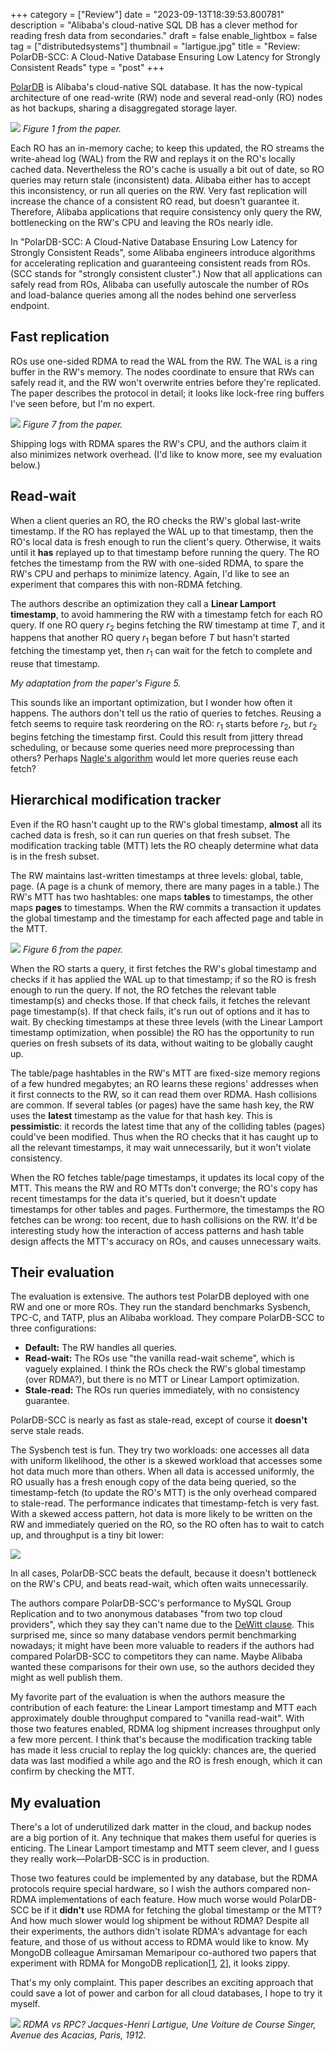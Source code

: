 +++
category = ["Review"]
date = "2023-09-13T18:39:53.800781"
description = "Alibaba's cloud-native SQL DB has a clever method for reading fresh data from secondaries."
draft = false
enable_lightbox = false
tag = ["distributedsystems"]
thumbnail = "lartigue.jpg"
title = "Review: PolarDB-SCC: A Cloud-Native Database Ensuring Low Latency for Strongly Consistent Reads"
type = "post"
+++

[PolarDB](https://www.alibabacloud.com/product/polardb) is Alibaba's cloud-native SQL database. It has the now-typical architecture of one read-write (RW) node and several read-only (RO) nodes as hot backups, sharing a disaggregated storage layer.

![](cloud-native-db-architecture.png)
*Figure 1 from the paper.*

Each RO has an in-memory cache; to keep this updated, the RO streams the write-ahead log (WAL) from the RW and replays it on the RO's locally cached data. Nevertheless the RO's cache is usually a bit out of date, so RO queries may return stale (inconsistent) data. Alibaba either has to accept this inconsistency, or run all queries on the RW. Very fast replication will increase the chance of a consistent RO read, but doesn't guarantee it. Therefore, Alibaba applications that require consistency only query the RW, bottlenecking on the RW's CPU and leaving the ROs nearly idle.

In "PolarDB-SCC: A Cloud-Native Database Ensuring Low Latency for Strongly Consistent Reads", some Alibaba engineers introduce algorithms for accelerating replication and guaranteeing consistent reads from ROs. (SCC stands for "strongly consistent cluster".) Now that all applications can safely read from ROs, Alibaba can usefully autoscale the number of ROs and load-balance queries among all the nodes behind one serverless endpoint.

## Fast replication

ROs use one-sided RDMA to read the WAL from the RW. The WAL is a ring buffer in the RW's memory. The nodes coordinate to ensure that RWs can safely read it, and the RW won't overwrite entries before they're replicated. The paper describes the protocol in detail; it looks like lock-free ring buffers I've seen before, but I'm no expert.

![](polardb-log-shipment.png)
_Figure 7 from the paper._

Shipping logs with RDMA spares the RW's CPU, and the authors claim it also minimizes network overhead. (I'd like to know more, see my evaluation below.)

## Read-wait

When a client queries an RO, the RO checks the RW's global last-write timestamp. If the RO has replayed the WAL up to that timestamp, then the RO's local data is fresh enough to run the client's query. Otherwise, it waits until it **has** replayed up to that timestamp before running the query. The RO fetches the timestamp from the RW with one-sided RDMA, to spare the RW's CPU and perhaps to minimize latency. Again, I'd like to see an experiment that compares this with non-RDMA fetching.

The authors describe an optimization they call a **Linear Lamport timestamp**, to avoid hammering the RW with a timestamp fetch for each RO query. If one RO query _r_<sub>2</sub> begins fetching the RW timestamp at time _T_, and it happens that another RO query _r_<sub>1</sub> began before _T_ but hasn't started fetching the timestamp yet, then _r_<sub>1</sub> can wait for the fetch to complete and reuse that timestamp.

<div style="text-align: center">
<object data="linear-lamport-timestamp.svg" type="image/svg+xml" width="90%"></object>
</div>

_My adaptation from the paper's Figure 5._

This sounds like an important optimization, but I wonder how often it happens. The authors don't tell us the ratio of queries to fetches. Reusing a fetch seems to require task reordering on the RO: _r_<sub>1</sub> starts before _r_<sub>2</sub>, but _r_<sub>2</sub> begins fetching the timestamp first. Could this result from jittery thread scheduling, or because some queries need more preprocessing than others? Perhaps [Nagle's algorithm](https://en.wikipedia.org/wiki/Nagle%27s_algorithm) would let more queries reuse each fetch?

## Hierarchical modification tracker

Even if the RO hasn't caught up to the RW's global timestamp, **almost** all its cached data is fresh, so it can run queries on that fresh subset. The modification tracking table (MTT) lets the RO cheaply determine what data is in the fresh subset.

The RW maintains last-written timestamps at three levels: global, table, page. (A page is a chunk of memory, there are many pages in a table.) The RW's MTT has two hashtables: one maps **tables** to timestamps, the other maps **pages** to timestamps. When the RW commits a transaction it updates the global timestamp and the timestamp for each affected page and table in the MTT.

![](modification-tracking-table.png)
*Figure 6 from the paper.*

When the RO starts a query, it first fetches the RW's global timestamp and checks if it has applied the WAL up to that timestamp; if so the RO is fresh enough to run the query. If not, the RO fetches the relevant table timestamp(s) and checks those. If that check fails, it fetches the relevant page timestamp(s). If that check fails, it's run out of options and it has to wait. By checking timestamps at these three levels (with the Linear Lamport timestamp optimization, when possible) the RO has the opportunity to run queries on fresh subsets of its data, without waiting to be globally caught up.

The table/page hashtables in the RW's MTT are fixed-size memory regions of a few hundred megabytes; an RO learns these regions' addresses when it first connects to the RW, so it can read them over RDMA. Hash collisions are common. If several tables (or pages) have the same hash key, the RW uses the **latest** timestamp as the value for that hash key. This is **pessimistic**: it records the latest time that any of the colliding tables (pages) could've been modified. Thus when the RO checks that it has caught up to all the relevant timestamps, it may wait unnecessarily, but it won't violate consistency.

When the RO fetches table/page timestamps, it updates its local copy of the MTT. This means the RW and RO MTTs don't converge; the RO's copy has recent timestamps for the data it's queried, but it doesn't update timestamps for other tables and pages. Furthermore, the timestamps the RO fetches can be wrong: too recent, due to hash collisions on the RW. It'd be interesting study how the interaction of access patterns and hash table design affects the MTT's accuracy on ROs, and causes unnecessary waits.

## Their evaluation

The evaluation is extensive. The authors test PolarDB deployed with one RW and one or more ROs. They run the standard benchmarks Sysbench, TPC-C, and TATP, plus an Alibaba workload. They compare PolarDB-SCC to three configurations:

* **Default:** The RW handles all queries.
* **Read-wait:** The ROs use "the vanilla read-wait scheme", which is vaguely explained. I think the ROs check the RW's global timestamp (over RDMA?), but there is no MTT or Linear Lamport optimization. 
* **Stale-read:** The ROs run queries immediately, with no consistency guarantee.

PolarDB-SCC is nearly as fast as stale-read, except of course it **doesn't** serve stale reads. 

The Sysbench test is fun. They try two workloads: one accesses all data with uniform likelihood, the other is a skewed workload that accesses some hot data much more than others. When all data is accessed uniformly, the RO usually has a fresh enough copy of the data being queried, so the timestamp-fetch (to update the RO's MTT) is the only overhead compared to stale-read. The performance indicates that timestamp-fetch is very fast. With a skewed access pattern, hot data is more likely to be  written on the RW and immediately queried on the RO, so the RO often has to wait to catch up, and throughput is a tiny bit lower:

![](polardb-scc-evaluation.png)

In all cases, PolarDB-SCC beats the default, because it doesn't bottleneck on the RW's CPU, and beats read-wait, which often waits unnecessarily.

The authors compare PolarDB-SCC's performance to MySQL Group Replication and to two anonymous databases "from two top cloud providers", which they say they can't name due to the [DeWitt clause](https://cube.dev/blog/dewitt-clause-or-can-you-benchmark-a-database). This surprised me, since so many database vendors permit benchmarking nowadays; it might have been more valuable to readers if the authors had compared PolarDB-SCC to competitors they can name. Maybe Alibaba wanted these comparisons for their own use, so the authors decided they might as well publish them.

My favorite part of the evaluation is when the authors measure the contribution of each feature: the Linear Lamport timestamp and MTT each approximately double throughput compared to "vanilla read-wait". With those two features enabled, RDMA log shipment increases throughput only a few more percent. I think that's because the modification tracking table has made it less crucial to replay the log quickly: chances are, the queried data was last modified a while ago and the RO is fresh enough, which it can confirm by checking the MTT.

## My evaluation

There's a lot of underutilized dark matter in the cloud, and backup nodes are a big portion of it. Any technique that makes them useful for queries is enticing. The Linear Lamport timestamp and MTT seem clever, and I guess they really work&mdash;PolarDB-SCC is in production.

Those two features could be implemented by any database, but the RDMA protocols require special hardware, so I wish the authors compared non-RDMA implementations of each feature. How much worse would PolarDB-SCC be if it **didn't** use RDMA for fetching the global timestamp or the MTT? And how much slower would log shipment be without RDMA? Despite all their experiments, the authors didn't isolate RDMA's advantage for each feature, and those of us without access to RDMA would like to know. My MongoDB colleague Amirsaman Memaripour co-authored two papers that experiment with RDMA for MongoDB replication[[1](https://dl.acm.org/doi/10.1145/2694344.2694370), [2](https://dl.acm.org/doi/10.1145/3230543.3230572)], it looks zippy.
 
That's my only complaint. This paper describes an exciting approach that could save a lot of power and carbon for all cloud databases, I hope to try it myself. 

![](lartigue.jpg)
*RDMA vs RPC? Jacques-Henri Lartigue, Une Voiture de Course Singer, Avenue des Acacias, Paris, 1912.*
